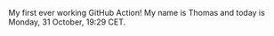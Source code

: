 My first ever working GitHub Action!
My name is Thomas and today is Monday, 31 October, 19:29 CET. 
